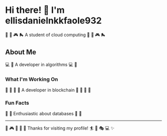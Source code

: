 # Hi there! 👋 I'm ellisdanielnkkfaole932

🎳 🎯 🎮 🛼 A student of cloud computing 🎳 🎯 🎮 🛼

## About Me
💻 🏑 A developer in algorithms 💻 🏑

### What I'm Working On
🥁 🎷 🏒 🎣 A developer in blockchain 🥁 🎷 🏒 🎣

### Fun Facts
🎯 🎤 Enthusiastic about databases 🎯 🎤

---
🚴 🎮 🎵 🚴 🚵 Thanks for visiting my profile! 🏄 🎯 🎭 💻 ✨
